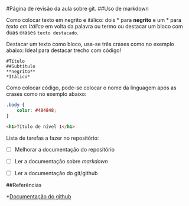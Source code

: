#Página de revisão da aula sobre git.
##Uso de markdown

Como colocar texto em negrito e itálico: dois * para 
**negrito** e um * para *texto em Itálico* em volta da palavra ou termo ou destacar um bloco com duas crases ``texto destacado``.

Destacar um texto como bloco, usa-se três crases como no exemplo abaixo:
Ideal para destacar trecho com código!
```
#Título
##Subtítulo
**negrito**
*Itálico*
```

Como colocar código, pode-se colocar o nome da linguagem após as crases como no exemplo abaixo:

```css
.body {
    color: #484848;
}
```
```html
<h1>Título de nível 1</h1>
```

Lista de tarefas a fazer no repositório:

- [ ] Melhorar a documentação do repositório

- [ ] Ler a documentação sobre *markdown*

- [ ] Ler a documentação do git/github

##Referências

*[Documentação do github](https://docs.github.com/pt/get-started/writing-on-github/getting-started-with-writing-and-formatting-on-github/basic-writing-and-formatting-syntax#headings)